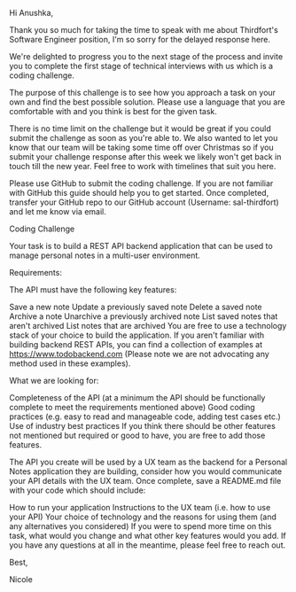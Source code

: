 Hi Anushka,

Thank you so much for taking the time to speak with me about Thirdfort's Software Engineer position, I'm so sorry for the delayed response here.

We're delighted to progress you to the next stage of the process and invite you to complete the first stage of technical interviews with us which is a coding challenge.

The purpose of this challenge is to see how you approach a task on your own and find the best possible solution. Please use a language that you are comfortable with and you think is best for the given task.

There is no time limit on the challenge but it would be great if you could submit the challenge as soon as you're able to. We also wanted to let you know that our team will be taking some time off over Christmas so if you submit your challenge response after this week we likely won't get back in touch till the new year. Feel free to work with timelines that suit you here.

Please use GitHub to submit the coding challenge. If you are not familiar with GitHub this guide should help you to get started. Once completed, transfer your GitHub repo to our GitHub account (Username: sal-thirdfort) and let me know via email.

Coding Challenge

Your task is to build a REST API backend application that can be used to manage personal notes in a multi-user environment.

Requirements:

The API must have the following key features:

Save a new note
Update a previously saved note
Delete a saved note
Archive a note
Unarchive a previously archived note
List saved notes that aren't archived
List notes that are archived
You are free to use a technology stack of your choice to build the application. If you aren't familiar with building backend REST APIs, you can find a collection of examples at https://www.todobackend.com (Please note we are not advocating any method used in these examples).

What we are looking for:

Completeness of the API (at a minimum the API should be functionally complete to meet the requirements mentioned above)
Good coding practices (e.g. easy to read and manageable code, adding test cases etc.)
Use of industry best practices
If you think there should be other features not mentioned but required or good to have, you are free to add those features.

The API you create will be used by a UX team as the backend for a Personal Notes application they are building, consider how you would communicate your API details with the UX team. Once complete, save a README.md file with your code which should include:

How to run your application
Instructions to the UX team (i.e. how to use your API)
Your choice of technology and the reasons for using them (and any alternatives you considered)
If you were to spend more time on this task, what would you change and what other key features would you add.
If you have any questions at all in the meantime, please feel free to reach out. 

Best,

Nicole